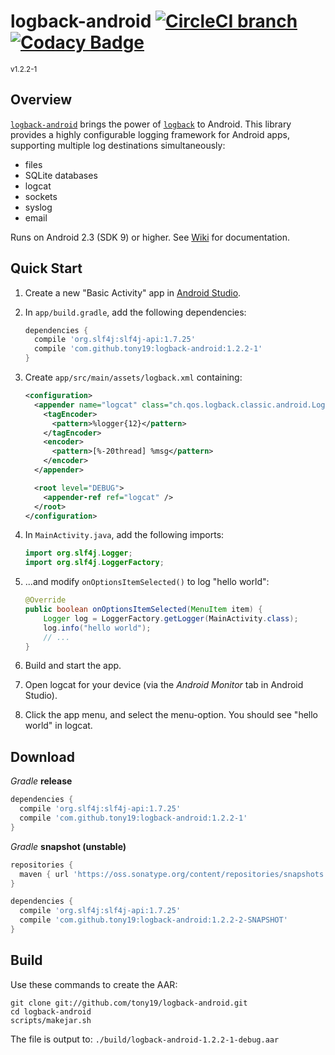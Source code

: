 # logback-android [![CircleCI branch](https://img.shields.io/circleci/project/github/tony19/logback-android/master.svg)](https://circleci.com/gh/tony19/logback-android) [![Codacy Badge](https://api.codacy.com/project/badge/grade/c1d818d1911440e3b6d685c20a425856)](https://www.codacy.com/app/tony19/logback-android)
<sup>v1.2.2-1</sup>

Overview
--------
[`logback-android`][2] brings the power of [`logback`][1] to Android. This library provides a highly configurable logging framework for Android apps, supporting multiple log destinations simultaneously:

 * files
 * SQLite databases
 * logcat
 * sockets
 * syslog
 * email

Runs on Android 2.3 (SDK 9) or higher. See [Wiki][4] for documentation.

Quick Start
-----------
1. Create a new "Basic Activity" app in [Android Studio][3].
2. In `app/build.gradle`, add the following dependencies:

    ```groovy
    dependencies {
      compile 'org.slf4j:slf4j-api:1.7.25'
      compile 'com.github.tony19:logback-android:1.2.2-1'
    }
    ```

3. Create `app/src/main/assets/logback.xml` containing:

    ```xml
    <configuration>
      <appender name="logcat" class="ch.qos.logback.classic.android.LogcatAppender">
        <tagEncoder>
          <pattern>%logger{12}</pattern>
        </tagEncoder>
        <encoder>
          <pattern>[%-20thread] %msg</pattern>
        </encoder>
      </appender>

      <root level="DEBUG">
        <appender-ref ref="logcat" />
      </root>
    </configuration>
    ```

4. In `MainActivity.java`, add the following imports:

    ```java
    import org.slf4j.Logger;
    import org.slf4j.LoggerFactory;
    ```

5. ...and modify `onOptionsItemSelected()` to log "hello world":

    ```java
    @Override
    public boolean onOptionsItemSelected(MenuItem item) {
        Logger log = LoggerFactory.getLogger(MainActivity.class);
        log.info("hello world");
        // ...
    }
    ```

6. Build and start the app.
7. Open logcat for your device (via the _Android Monitor_ tab in Android Studio).
8. Click the app menu, and select the menu-option. You should see "hello world" in logcat.


Download
--------
_Gradle_ **release**

```groovy
dependencies {
  compile 'org.slf4j:slf4j-api:1.7.25'
  compile 'com.github.tony19:logback-android:1.2.2-1'
}
```

_Gradle_ **snapshot (unstable)**

```groovy
repositories {
  maven { url 'https://oss.sonatype.org/content/repositories/snapshots' }
}

dependencies {
  compile 'org.slf4j:slf4j-api:1.7.25'
  compile 'com.github.tony19:logback-android:1.2.2-2-SNAPSHOT'
}
```

Build
-----
Use these commands to create the AAR:

    git clone git://github.com/tony19/logback-android.git
    cd logback-android
    scripts/makejar.sh

The file is output to: `./build/logback-android-1.2.2-1-debug.aar`

 [1]: http://logback.qos.ch
 [2]: http://tony19.github.com/logback-android
 [3]: http://developer.android.com/sdk/index.html
 [4]: https://github.com/tony19/logback-android/wiki